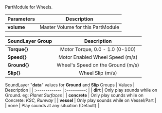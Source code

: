 PartModule for Wheels.

| Parameters | Description | 
| :------------- | :----------: |
| **volume** | Master Volume for this PartModule |

| SoundLayer Group | Description | 
| :------------- | :----------: |
| **Torque{}** | Motor Torque, 0.0 - 1.0 (0-100) |
| **Speed{}** | Motor Enabled Wheel Speed (m/s) |
| **Ground{}** | Wheel's Speed on the Ground (m/s) |
| **Slip{}** | Wheel Slip (m/s) |

SoundLayer "**data**" values for **Ground** and **Slip** Groups
| Values | Description | 
| :------------- | :----------: |
| **dirt** | Only play sounds while on Ground. eg: *Planet Surfaces* |
| **concrete** | Only play sounds while on Concrete: *KSC, Runway* |
| **vessel** | Only play sounds while on Vessel/Part |
| none | Play sounds at any situation (Default) |